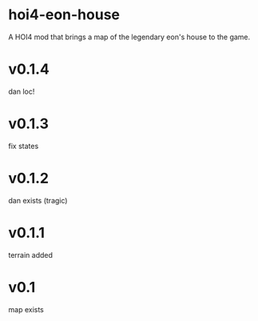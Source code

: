 # hoi4-eon-house
A HOI4 mod that brings a map of the legendary eon's house to the game.

# v0.1.4
dan loc!

# v0.1.3
fix states

# v0.1.2
dan exists (tragic)

# v0.1.1
terrain added

# v0.1
map exists
